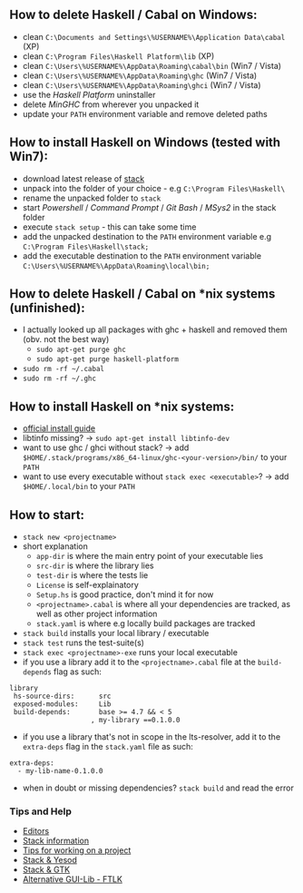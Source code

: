 ## How to delete Haskell / Cabal on Windows:

 * clean `C:\Documents and Settings\%USERNAME%\Application Data\cabal` (XP)
 * clean `C:\Program Files\Haskell Platform\lib`                       (XP)
 * clean `C:\Users\%USERNAME%\AppData\Roaming\cabal\bin`               (Win7 / Vista)
 * clean `C:\Users\%USERNAME%\AppData\Roaming\ghc`                     (Win7 / Vista)
 * clean `C:\Users\%USERNAME%\AppData\Roaming\ghci`                    (Win7 / Vista)
 * use the *Haskell Platform* uninstaller
 * delete *MinGHC* from wherever you unpacked it
 * update your `PATH` environment variable and remove deleted paths


## How to install Haskell on Windows (tested with Win7):

 * download latest release of [stack](https://github.com/commercialhaskell/stack/releases/tag/v0.1.5.0)
 * unpack into the folder of your choice - e.g `C:\Program Files\Haskell\`
 * rename the unpacked folder to `stack`
 * start *Powershell* / *Command Prompt* / *Git Bash* / *MSys2* in the stack folder
 * execute `stack setup` - this can take some time
 * add the unpacked destination to the `PATH` environment variable e.g `C:\Program Files\Haskell\stack;`
 * add the executable destination to the `PATH` environment variable `C:\Users\%USERNAME%\AppData\Roaming\local\bin;`


## How to delete Haskell / Cabal on *nix systems (unfinished):

 * I actually looked up all packages with ghc + haskell and removed them (obv. not the best way)
   * `sudo apt-get purge ghc`
   * `sudo apt-get purge haskell-platform`
 * `sudo rm -rf ~/.cabal`
 * `sudo rm -rf ~/.ghc`

## How to install Haskell on *nix systems:

 * [official install guide](https://github.com/commercialhaskell/stack/blob/master/doc/GUIDE.md)
 * libtinfo missing? -> `sudo apt-get install libtinfo-dev`
 * want to use ghc / ghci without stack? -> add `$HOME/.stack/programs/x86_64-linux/ghc-<your-version>/bin/` to your `PATH`
 * want to use every executable without `stack exec <executable>`? -> add `$HOME/.local/bin` to your `PATH`

## How to start:

 * `stack new <projectname>`
 * short explanation
   * `app-dir` is where the main entry point of your executable lies
   * `src-dir` is where the library lies
   * `test-dir` is where the tests lie
   * `License` is self-explainatory
   * `Setup.hs` is good practice, don't mind it for now
   * `<projectname>.cabal` is where all your dependencies are tracked, as well as other project information
   * `stack.yaml` is where e.g locally build packages are tracked
 * `stack build` installs your local library / executable
 * `stack test` runs the test-suite(s)
 * `stack exec <projectname>-exe` runs your local executable
 * if you use a library add it to the `<projectname>.cabal` file at the `build-depends` flag as such:

 ```
 library
  hs-source-dirs:      src
  exposed-modules:     Lib
  build-depends:       base >= 4.7 && < 5
                     , my-library ==0.1.0.0
 ```

 * if you use a library that's not in scope in the lts-resolver, add it to the `extra-deps` flag in the `stack.yaml` file as such:

 ```
 extra-deps:
   - my-lib-name-0.1.0.0
 ```
 * when in doubt or missing dependencies? `stack build` and read the error

### Tips and Help

 * [Editors](https://github.com/cirquit/ffp-lib/blob/master/editors.md)
 * [Stack information](https://github.com/cirquit/ffp-lib/blob/master/stack-info.md)
 * [Tips for working on a project](https://github.com/cirquit/ffp-lib/blob/master/tips.md)
 * [Stack & Yesod](https://github.com/cirquit/ffp-lib/blob/master/stack-n-yesod.md)
 * [Stack & GTK](https://github.com/cirquit/ffp-lib/blob/master/stack-n-gtk.md)
 * [Alternative GUI-Lib - FTLK](http://hackage.haskell.org/package/fltkhs-0.1.0.1/docs/Graphics-UI-FLTK-LowLevel-FLTKHS.html)